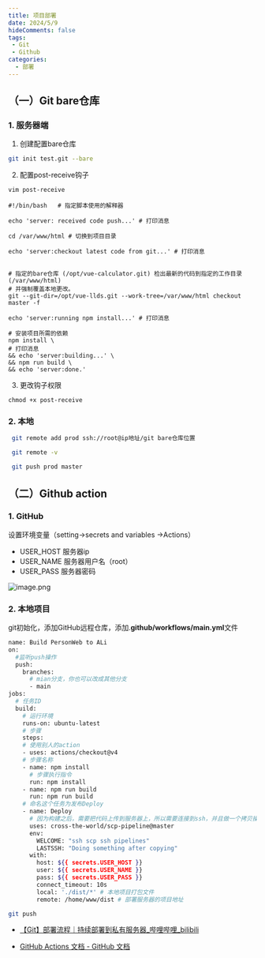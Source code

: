 ```yaml
---
title: 项目部署
date: 2024/5/9
hideComments: false
tags:
 - Git
 - Github
categories:
  - 部署
---
```

## （一）Git bare仓库
### 1. 服务器端

1. 创建配置bare仓库
```bash
git init test.git --bare
```

2. 配置post-receive钩子
```bash
vim post-receive
```
```shell
#!/bin/bash   # 指定脚本使用的解释器

echo 'server: received code push...' # 打印消息

cd /var/www/html # 切换到项目目录

echo 'server:checkout latest code from git...' # 打印消息


# 指定的bare仓库 (/opt/vue-calculator.git) 检出最新的代码到指定的工作目录 (/var/www/html)
# 并强制覆盖本地更改。
git --git-dir=/opt/vue-llds.git --work-tree=/var/www/html checkout master -f

echo 'server:running npm install...' # 打印消息

# 安装项目所需的依赖
npm install \
# 打印消息
&& echo 'server:building...' \
&& npm run build \
&& echo 'server:done.'
```

3.  更改钩子权限
```shell
chmod +x post-receive 
```
### 2. 本地
```bash
 git remote add prod ssh://root@ip地址/git bare仓库位置

 git remote -v

 git push prod master
```
## （二）Github action
### 1. GitHub 
设置环境变量（setting->secrets and variables ->Actions）

- USER_HOST 服务器ip	
- USER_NAME 服务器用户名（root）
- USER_PASS 服务器密码

![image.png](https://cdn.jsdelivr.net/gh/lldscc/imageBed/githubImage/20240509/01.png)
### 2. 本地项目
git初始化，添加GitHub远程仓库，添加.**github/workflows/main.yml**文件
```bash
name: Build PersonWeb to ALi
on:
  #监听push操作
  push:
    branches:
      # mian分支，你也可以改成其他分支
      - main
jobs:
  # 任务ID
  build:
    # 运行环境
    runs-on: ubuntu-latest
    # 步骤
    steps:
    # 使用别人的action
    - uses: actions/checkout@v4
    # 步骤名称
    - name: npm install
      # 步骤执行指令
      run: npm install
    - name: npm run build
      run: npm run build
    # 命名这个任务为发布Deploy
    - name: Deploy
      # 因为构建之后，需要把代码上传到服务器上，所以需要连接到ssh，并且做一个拷贝操作
      uses: cross-the-world/scp-pipeline@master
      env:
        WELCOME: "ssh scp ssh pipelines"
        LASTSSH: "Doing something after copying"
      with:
        host: ${{ secrets.USER_HOST }}
        user: ${{ secrets.USER_NAME }}
        pass: ${{ secrets.USER_PASS }}
        connect_timeout: 10s
        local: './dist/*' # 本地项目打包文件
        remote: /home/www/dist # 部署服务器的项目地址
```
```bash
git push
```
+ [【Git】部署流程｜持续部署到私有服务器_哔哩哔哩_bilibili](https://www.bilibili.com/video/BV1ck4y1B7Pw/?spm_id_from=333.788.top_right_bar_window_default_collection.content.click&vd_source=dc3fbe24cdee834b2736194bdadc19e7)

+ [GitHub Actions 文档 - GitHub 文档](https://docs.github.com/zh/actions)
